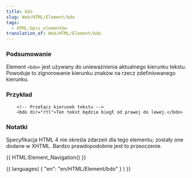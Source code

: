 ```yaml
---
title: bdo
slug: Web/HTML/Element/bdo
tags:
  - HTML:Opis_elementów
translation_of: Web/HTML/Element/bdo
---
```

### Podsumowanie

Element `<bdo>` jest używany do unieważnienia aktualnego kierunku tekstu. Powoduje to zignorowanie kierunku znaków na rzecz zdefiniowanego kierunku.

### Przykład

        <!-- Przełącz kierunek tekstu -->
        <bdo dir="rtl">Ten tekst będzie biegł od prawej do lewej.</bdo>

### Notatki

Specyfikacja HTML 4 nie określa zdarzeń dla tego elementu; zostały one dodane w XHTML. Bardzo prawdopodobnie jest to przeoczenie.

{{ HTML:Element_Navigation() }}

{{ languages( { "en": "en/HTML/Element/bdo" } ) }}
